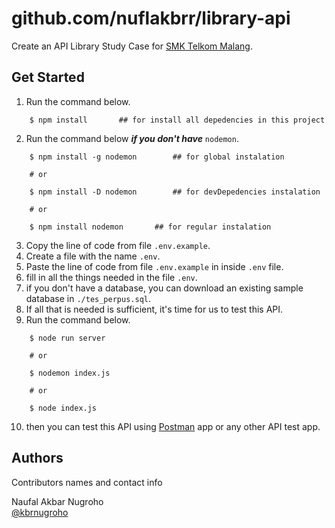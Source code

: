 # github.com/nuflakbrr/library-api

Create an API Library Study Case for [SMK Telkom Malang](https://smktelkom-mlg.sch.id).

## Get Started

1. Run the command below.

```
    $ npm install       ## for install all depedencies in this project
```

2. Run the command below ***if you don't have*** `nodemon`.

```
    $ npm install -g nodemon        ## for global instalation

    # or

    $ npm install -D nodemon        ## for devDepedencies instalation

    # or

    $ npm install nodemon       ## for regular instalation
```

3. Copy the line of code from file `.env.example`.
4. Create a file with the name `.env`.
5. Paste the line of code from file `.env.example` in inside `.env` file.
6. fill in all the things needed in the file `.env`.
7. if you don't have a database, you can download an existing sample database in `./tes_perpus.sql`.
8. If all that is needed is sufficient, it's time for us to test this API.
9. Run the command below.

```
    $ node run server

    # or

    $ nodemon index.js

    # or

    $ node index.js
```

10. then you can test this API using [Postman](https://www.postman.com/) app or any other API test app.

## Authors

Contributors names and contact info

Naufal Akbar Nugroho  
[@kbrnugroho](https://instagram.com/kbrnugroho)
